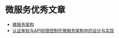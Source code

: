 # 微服务优秀文章

* [微服务架构](http://www.infoq.com/cn/profile/%E8%8B%8F%E6%A7%90)
* [认证鉴权与API权限控制在微服务架构中的设计与实现](http://blueskykong.com/categories/Security/)
